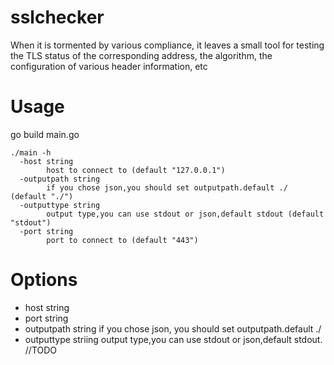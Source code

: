 # sslchecker
When it is tormented by various compliance, it leaves a small tool for testing the TLS status of the corresponding address, the algorithm, the configuration of various header information, etc


# Usage 
go build main.go 
```
./main -h  
  -host string 
        host to connect to (default "127.0.0.1")  
  -outputpath string  
        if you chose json,you should set outputpath.default ./ (default "./")  
  -outputtype string  
        output type,you can use stdout or json,default stdout (default "stdout")  
  -port string  
        port to connect to (default "443")   
```

# Options  
- host string
- port string
- outputpath string if you chose json, you should set outputpath.default ./
- outputtype striing output type,you can use stdout or json,default stdout. //TODO